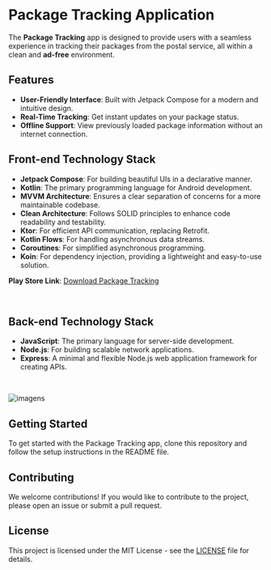 # Package Tracking Application

The **Package Tracking** app is designed to provide users with a seamless experience in tracking their packages from the postal service, all within a clean and **ad-free** environment.

## Features

- **User-Friendly Interface**: Built with Jetpack Compose for a modern and intuitive design.
- **Real-Time Tracking**: Get instant updates on your package status.
- **Offline Support**: View previously loaded package information without an internet connection.

## Front-end Technology Stack

- **Jetpack Compose**: For building beautiful UIs in a declarative manner.
- **Kotlin**: The primary programming language for Android development.
- **MVVM Architecture**: Ensures a clear separation of concerns for a more maintainable codebase.
- **Clean Architecture**: Follows SOLID principles to enhance code readability and testability.
- **Ktor**: For efficient API communication, replacing Retrofit.
- **Kotlin Flows**: For handling asynchronous data streams.
- **Coroutines**: For simplified asynchronous programming.
- **Koin**: For dependency injection, providing a lightweight and easy-to-use solution.

**Play Store Link**: [Download Package Tracking](https://play.google.com/store/apps/details?id=br.com.smdevelopment.rastreamentocorreios&pli=1)

&nbsp; 
&nbsp; 

## Back-end Technology Stack

- **JavaScript**: The primary language for server-side development.
- **Node.js**: For building scalable network applications.
- **Express**: A minimal and flexible Node.js web application framework for creating APIs.

&nbsp; 
&nbsp; 

![imagens](https://github.com/user-attachments/assets/15e3db71-7d72-4ff8-894b-55d3ce5aec78)


## Getting Started

To get started with the Package Tracking app, clone this repository and follow the setup instructions in the README file.

## Contributing

We welcome contributions! If you would like to contribute to the project, please open an issue or submit a pull request.

## License

This project is licensed under the MIT License - see the [LICENSE](LICENSE) file for details.

